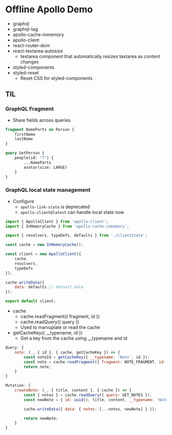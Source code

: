 # Offline Apollo Demo

-   graphql
-   graphql-tag
-   apollo-cache-inmemory
-   apollo-client
-   react-router-dom
-   react-textarea-autosize
    -   textarea component that automatically resizes textarea as content changes
-   styled-components
-   styled-reset
    -   Reset CSS for styled-components

## TIL

### GraphQL Fragment

-   Share fields across queries

```graphql
fragment NameParts on Person {
    firstName
    lastName
}

query GetPerson {
    people(id: "7") {
        ...NameParts
        avatar(size: LARGE)
    }
}
```

### GraphQL local state management

-   Configure
    -   `apollo-link-state` is deprecated
    -   `apollo-client@latest` can handle local state now

```JavaScript
import { ApolloClient } from 'apollo-client';
import { InMemoryCache } from 'apollo-cache-inmemory';

import { resolvers, typeDefs, defaults } from './clientState';

const cache = new InMemoryCache();

const client = new ApolloClient({
    cache,
    resolvers,
    typeDefs
});

cache.writeData({
    data: defaults // default data
});

export default client;
```

-   cache
    -   cache.readFragment({ fragment, id })
    -   cache.readQuery({ query })
    -   Used to maniuplate or read the cache
-   getCacheKey({ \_\_typename, id })
    -   Get a key from the cache using \_\_typename and id

```JavaScript
Query: {
    note: (_, { id }, { cache, getCacheKey }) => {
        const noteId = getCacheKey({ __typename: 'Note', id });
        const note = cache.readFragment({ fragment: NOTE_FRAGMENT, id: noteId });
        return note;
    }
}
```

```JavaScript
Mutation: {
    createNote: (_, { title, content }, { cache }) => {
        const { notes } = cache.readQuery({ query: GET_NOTES });
        const newNote = { id: uuid(), title, content, __typename: 'Note' };

        cache.writeData({ data: { notes: [...notes, newNote] } });

        return newNote;
    }
}
```
